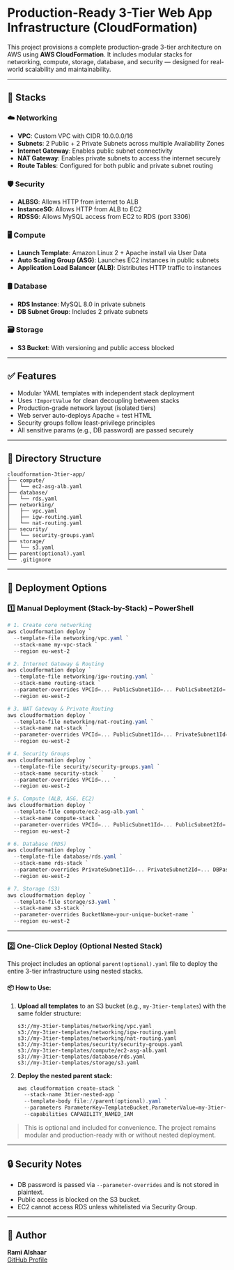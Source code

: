 # Production-Ready 3-Tier Web App Infrastructure (CloudFormation)

This project provisions a complete production-grade 3-tier architecture on AWS using **AWS CloudFormation**. It includes modular stacks for networking, compute, storage, database, and security — designed for real-world scalability and maintainability.

---

## 🔧 Stacks

### ☁️ Networking

* **VPC**: Custom VPC with CIDR 10.0.0.0/16
* **Subnets**: 2 Public + 2 Private Subnets across multiple Availability Zones
* **Internet Gateway**: Enables public subnet connectivity
* **NAT Gateway**: Enables private subnets to access the internet securely
* **Route Tables**: Configured for both public and private subnet routing

### 🛡️ Security

* **ALBSG**: Allows HTTP from internet to ALB
* **InstanceSG**: Allows HTTP from ALB to EC2
* **RDSSG**: Allows MySQL access from EC2 to RDS (port 3306)

### 🖥️ Compute

* **Launch Template**: Amazon Linux 2 + Apache install via User Data
* **Auto Scaling Group (ASG)**: Launches EC2 instances in public subnets
* **Application Load Balancer (ALB)**: Distributes HTTP traffic to instances

### 🛢️ Database

* **RDS Instance**: MySQL 8.0 in private subnets
* **DB Subnet Group**: Includes 2 private subnets

### 🗃️ Storage

* **S3 Bucket**: With versioning and public access blocked

---

## ✅ Features

* Modular YAML templates with independent stack deployment
* Uses `!ImportValue` for clean decoupling between stacks
* Production-grade network layout (isolated tiers)
* Web server auto-deploys Apache + test HTML
* Security groups follow least-privilege principles
* All sensitive params (e.g., DB password) are passed securely

---

## 📁 Directory Structure

```
cloudformation-3tier-app/
├── compute/
│   └── ec2-asg-alb.yaml
├── database/
│   └── rds.yaml
├── networking/
│   ├── vpc.yaml
│   ├── igw-routing.yaml
│   └── nat-routing.yaml
├── security/
│   └── security-groups.yaml
├── storage/
│   └── s3.yaml
├── parent(optional).yaml
└── .gitignore
```

---

## 🚀 Deployment Options

### 1️⃣ Manual Deployment (Stack-by-Stack) – PowerShell

```powershell
# 1. Create core networking
aws cloudformation deploy `
  --template-file networking/vpc.yaml `
  --stack-name my-vpc-stack `
  --region eu-west-2

# 2. Internet Gateway & Routing
aws cloudformation deploy `
  --template-file networking/igw-routing.yaml `
  --stack-name routing-stack `
  --parameter-overrides VPCId=... PublicSubnet1Id=... PublicSubnet2Id=... InternetGatewayId=... `
  --region eu-west-2

# 3. NAT Gateway & Private Routing
aws cloudformation deploy `
  --template-file networking/nat-routing.yaml `
  --stack-name nat-stack `
  --parameter-overrides VPCId=... PublicSubnet1Id=... PrivateSubnet1Id=... PrivateSubnet2Id=... `
  --region eu-west-2

# 4. Security Groups
aws cloudformation deploy `
  --template-file security/security-groups.yaml `
  --stack-name security-stack `
  --parameter-overrides VPCId=... `
  --region eu-west-2

# 5. Compute (ALB, ASG, EC2)
aws cloudformation deploy `
  --template-file compute/ec2-asg-alb.yaml `
  --stack-name compute-stack `
  --parameter-overrides VPCId=... PublicSubnet1Id=... PublicSubnet2Id=... `
  --region eu-west-2

# 6. Database (RDS)
aws cloudformation deploy `
  --template-file database/rds.yaml `
  --stack-name rds-stack `
  --parameter-overrides PrivateSubnet1Id=... PrivateSubnet2Id=... DBPassword=... `
  --region eu-west-2

# 7. Storage (S3)
aws cloudformation deploy `
  --template-file storage/s3.yaml `
  --stack-name s3-stack `
  --parameter-overrides BucketName=your-unique-bucket-name `
  --region eu-west-2
```

---

### 2️⃣ One-Click Deploy (Optional Nested Stack)

This project includes an optional `parent(optional).yaml` file to deploy the entire 3-tier infrastructure using nested stacks.

#### 📦 How to Use:

1. **Upload all templates** to an S3 bucket (e.g., `my-3tier-templates`) with the same folder structure:
   ```
   s3://my-3tier-templates/networking/vpc.yaml
   s3://my-3tier-templates/networking/igw-routing.yaml
   s3://my-3tier-templates/networking/nat-routing.yaml
   s3://my-3tier-templates/security/security-groups.yaml
   s3://my-3tier-templates/compute/ec2-asg-alb.yaml
   s3://my-3tier-templates/database/rds.yaml
   s3://my-3tier-templates/storage/s3.yaml
   ```

2. **Deploy the nested parent stack:**
   ```powershell
   aws cloudformation create-stack `
     --stack-name 3tier-nested-app `
     --template-body file://parent(optional).yaml `
     --parameters ParameterKey=TemplateBucket,ParameterValue=my-3tier-templates `
     --capabilities CAPABILITY_NAMED_IAM
   ```

> This is optional and included for convenience. The project remains modular and production-ready with or without nested deployment.

---

## 🔒 Security Notes

* DB password is passed via `--parameter-overrides` and is not stored in plaintext.
* Public access is blocked on the S3 bucket.
* EC2 cannot access RDS unless whitelisted via Security Group.

---

## 👤 Author

**Rami Alshaar**  
[GitHub Profile](https://github.com/Rami-shaar)
